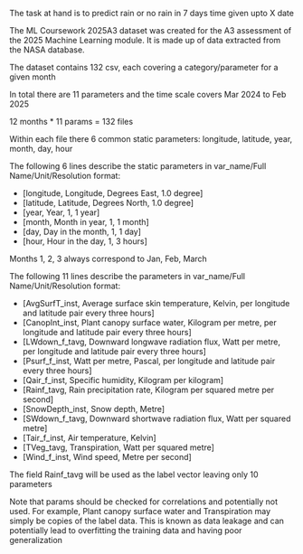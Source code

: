 The task at hand is to predict rain or no rain in 7 days time given upto X date

The ML Coursework 2025A3 dataset was created for the A3 assessment of the 2025 Machine Learning module. It is made up of data extracted from the NASA database.

The dataset contains 132 csv, each covering a category/parameter for a given month

In total there are 11 parameters and the time scale covers Mar 2024 to Feb 2025

12 months * 11 params = 132 files

Within each file there 6 common static parameters: longitude, latitude, year, month, day, hour

The following 6 lines describe the static parameters in var_name/Full Name/Unit/Resolution format:
- [longitude, Longitude, Degrees East, 1.0 degree]
- [latitude, Latitude, Degrees North, 1.0 degree]
- [year, Year, 1, 1 year]
- [month, Month in year, 1, 1 month]
- [day, Day in the month, 1, 1 day]
- [hour, Hour in the day, 1, 3 hours]

Months 1, 2, 3 always correspond to Jan, Feb, March

The following 11 lines describe the parameters in var_name/Full Name/Unit/Resolution format:
- [AvgSurfT_inst, Average surface skin temperature, Kelvin, per longitude and latitude pair every three hours]
- [CanopInt_inst, Plant canopy surface water, Kilogram per metre, per longitude and latitude pair every three hours]
- [LWdown_f_tavg, Downward longwave radiation flux, Watt per metre, per longitude and latitude pair every three hours]
- [Psurf_f_inst, Watt per metre, Pascal, per longitude and latitude pair every three hours]
- [Qair_f_inst, Specific humidity, Kilogram per kilogram]
- [Rainf_tavg, Rain precipitation rate, Kilogram per squared metre per second]
- [SnowDepth_inst, Snow depth, Metre]
- [SWdown_f_tavg, Downward shortwave radiation flux, Watt per squared metre]
- [Tair_f_inst, Air temperature, Kelvin]
- [TVeg_tavg, Transpiration, Watt per squared metre]
- [Wind_f_inst, Wind speed, Metre per second]

The field Rainf_tavg will be used as the label vector leaving only 10 parameters 

Note that params should be checked for correlations and potentially not used. For example, Plant canopy surface water and Transpiration may simply be copies of the label data. This is known as data leakage and can potentially lead to overfitting the training data and having poor generalization 
